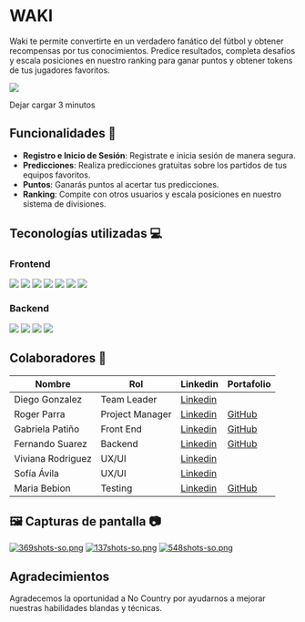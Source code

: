 # **WAKI** 
Waki te permite convertirte en un verdadero fanático del fútbol y obtener recompensas por tus conocimientos. Predice resultados, completa desafíos y escala posiciones en nuestro ranking para ganar puntos y obtener tokens de tus jugadores favoritos.

<div>
<a href='https://waki-hackathon.vercel.app/' target='_blank'>
  <img src='https://img.shields.io/badge/Ver%20Demo-2E2E3E?style=for-the-badge&logo=Vercel&logoColor=white' />
</a>
  <p>Dejar cargar 3 minutos</p>
</div>

## Funcionalidades 🚀
- **Registro e Inicio de Sesión**: Registrate e inicia sesión de manera segura.
- **Predicciones**: Realiza predicciones gratuitas sobre los partidos de tus equipos favoritos.
- **Puntos**: Ganarás puntos al acertar tus predicciones.
- **Ranking**: Compite con otros usuarios y escala posiciones en nuestro sistema de divisiones.

## Teconologías utilizadas 💻
<h3 align='left'>
  Frontend
</h3>
<p align='left'>
  <img src='https://img.shields.io/badge/React-61DAFB.svg?style=for-the-badge&logo=React&logoColor=black' />
  <img src='https://img.shields.io/badge/Vite-646CFF.svg?style=for-the-badge&logo=Vite&logoColor=white' />
  <img src='https://img.shields.io/badge/Zod-3E67B1.svg?style=for-the-badge&logo=Zod&logoColor=white' />
    <img src='https://img.shields.io/badge/React%20Hook%20Form-EC5990.svg?style=for-the-badge&logo=React-Hook-Form&logoColor=white' />
   <img src='https://img.shields.io/badge/shadcn/ui-000000.svg?style=for-the-badge&logo=shadcn/ui&logoColor=white' />
   <img src='https://img.shields.io/badge/Tailwind%20CSS-06B6D4.svg?style=for-the-badge&logo=Tailwind-CSS&logoColor=white' />
  <a href='https://waki-hackathon.vercel.app/' target='_blank'>
 <img src='https://img.shields.io/badge/Vercel-000000.svg?style=for-the-badge&logo=Vercel&logoColor=white' />
</a>
  
</p>

<h3 align='left'>
  Backend
</h3>
<p align='left'>
   <img src='https://img.shields.io/badge/Python-3776AB.svg?style=for-the-badge&logo=Python&logoColor=white' />
   <img src='https://img.shields.io/badge/Django-092E20.svg?style=for-the-badge&logo=Django&logoColor=white' />
   <img src='https://img.shields.io/badge/Render-000000.svg?style=for-the-badge&logo=Render&logoColor=white' />
  <a href='https://h2-04-python-react.onrender.com/schema/doc/#/' target='_blank'>
 <img src='https://img.shields.io/badge/Swagger-85EA2D.svg?style=for-the-badge&logo=Swagger&logoColor=black' />
</a>
  
</p>


## Colaboradores 👥

| Nombre                | Rol         | Linkedin                                                             | Portafolio                                   |
|-----------------------|-------------|----------------------------------------------------------------------|----------------------------------------------|
| Diego Gonzalez        | Team Leader |[Linkedin](https://www.linkedin.com/in/diego-gonzalez-riveira/)      | |
| Roger Parra               | Project Manager |[Linkedin](https://www.linkedin.com/in/roger-parra/)                     |[GitHub](https://github.com/rogerparra)               |
| Gabriela Patiño          | Front End   |[Linkedin](https://www.linkedin.com/in/gabyp05/)       | [GitHub](https://github.com/Gabyp05)  |
| Fernando Suarez       | Backend     |[Linkedin](https://www.linkedin.com/in/fernandogabrielsuarez/)                   |[GitHub](https://github.com/fer-gab-sua)                  |
| Viviana Rodriguez | UX/UI       |[Linkedin](https://www.linkedin.com/in/vivianrod1/)        | |
| Sofía Ávila       | UX/UI       |[Linkedin]()                |         |
| Maria Bebion         | Testing   |[Linkedin](https://www.linkedin.com/in/maria-bebion/)                 |[GitHub](https://github.com/MariaABebion)                    |



## 🖼 Capturas de pantalla 📷

[![369shots-so.png](https://i.postimg.cc/sfYNmnfR/369shots-so.png)](https://postimg.cc/jCjcd4J8)
[![137shots-so.png](https://i.postimg.cc/65z1JyGj/137shots-so.png)](https://postimg.cc/vcgv58hf)
[![548shots-so.png](https://i.postimg.cc/PJQVqqVq/548shots-so.png)](https://postimg.cc/QKVJ4j3L)





## Agradecimientos
Agradecemos la oportunidad a No Country por ayudarnos a mejorar nuestras habilidades blandas y técnicas.
